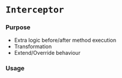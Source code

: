 # `Interceptor`

### Purpose

-   Extra logic before/after method execution
-   Transformation
-   Extend/Override behaviour

### Usage
